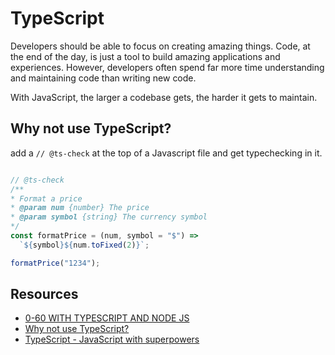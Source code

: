 
# TypeScript

Developers should be able to focus on creating amazing things. Code, at the end of the day, is just a tool to build amazing applications and experiences. However, developers often spend far more time understanding and maintaining code than writing new code.

With JavaScript, the larger a codebase gets, the harder it gets to maintain.

## Why not use TypeScript?
add a `// @ts-check` at the top of a Javascript file and get typechecking in it.

```typescript

// @ts-check
/**
* Format a price
* @param num {number} The price
* @param symbol {string} The currency symbol
*/
const formatPrice = (num, symbol = "$") => 
  `${symbol}${num.toFixed(2)}`;

formatPrice("1234");
```

## Resources

* [0-60 WITH TYPESCRIPT AND NODE JS](https://www.youtube.com/watch?v=vxvQPHFJDRo&t=1122s)
* [Why not use TypeScript?](https://medium.freecodecamp.org/why-would-you-not-use-typescript-67d0baa3eaca)
* [TypeScript - JavaScript with superpowers](https://medium.freecodecamp.org/typescript-javascript-with-super-powers-a333b0fcabc9)